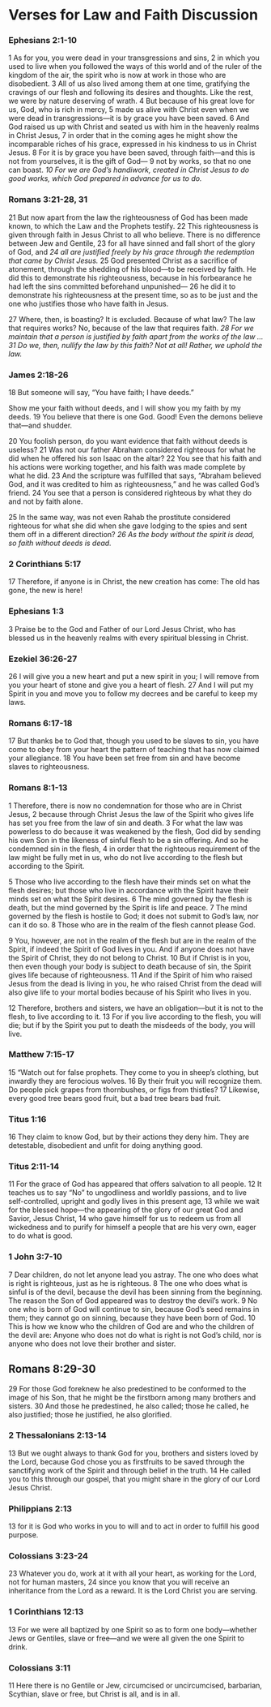 # Verses for Law and Faith Discussion

### Ephesians 2:1-10
1 As for you, you were dead in your transgressions and sins, 2 in which you used to live when you followed the ways of this world and of the ruler of the kingdom of the air, the spirit who is now at work in those who are disobedient. 3 All of us also lived among them at one time, gratifying the cravings of our flesh and following its desires and thoughts. Like the rest, we were by nature deserving of wrath. 4 But because of his great love for us, God, who is rich in mercy, 5 made us alive with Christ even when we were dead in transgressions—it is by grace you have been saved. 6 And God raised us up with Christ and seated us with him in the heavenly realms in Christ Jesus, 7 in order that in the coming ages he might show the incomparable riches of his grace, expressed in his kindness to us in Christ Jesus. 8 For it is by grace you have been saved, through faith—and this is not from yourselves, it is the gift of God— 9 not by works, so that no one can boast. *10 For we are God’s handiwork, created in Christ Jesus to do good works, which God prepared in advance for us to do.*

### Romans 3:21-28, 31
21 But now apart from the law the righteousness of God has been made known, to which the Law and the Prophets testify. 22 This righteousness is given through faith in Jesus Christ to all who believe. There is no difference between Jew and Gentile, 23 for all have sinned and fall short of the glory of God, and *24 all are justified freely by his grace through the redemption that came by Christ Jesus.* 25 God presented Christ as a sacrifice of atonement, through the shedding of his blood—to be received by faith. He did this to demonstrate his righteousness, because in his forbearance he had left the sins committed beforehand unpunished— 26 he did it to demonstrate his righteousness at the present time, so as to be just and the one who justifies those who have faith in Jesus.

27 Where, then, is boasting? It is excluded. Because of what law? The law that requires works? No, because of the law that requires faith. *28 For we maintain that a person is justified by faith apart from the works of the law ... 31 Do we, then, nullify the law by this faith? Not at all! Rather, we uphold the law.*

### James 2:18-26
18 But someone will say, “You have faith; I have deeds.”

Show me your faith without deeds, and I will show you my faith by my deeds. 19 You believe that there is one God. Good! Even the demons believe that—and shudder.

20 You foolish person, do you want evidence that faith without deeds is useless? 21 Was not our father Abraham considered righteous for what he did when he offered his son Isaac on the altar? 22 You see that his faith and his actions were working together, and his faith was made complete by what he did. 23 And the scripture was fulfilled that says, “Abraham believed God, and it was credited to him as righteousness,” and he was called God’s friend. 24 You see that a person is considered righteous by what they do and not by faith alone.

25 In the same way, was not even Rahab the prostitute considered righteous for what she did when she gave lodging to the spies and sent them off in a different direction? *26 As the body without the spirit is dead, so faith without deeds is dead.*


### 2 Corinthians 5:17
17 Therefore, if anyone is in Christ, the new creation has come: The old has gone, the new is here!

### Ephesians 1:3
3 Praise be to the God and Father of our Lord Jesus Christ, who has blessed us in the heavenly realms with every spiritual blessing in Christ.

### Ezekiel 36:26-27
26 I will give you a new heart and put a new spirit in you; I will remove from you your heart of stone and give you a heart of flesh. 27 And I will put my Spirit in you and move you to follow my decrees and be careful to keep my laws.

### Romans 6:17-18
17 But thanks be to God that, though you used to be slaves to sin, you have come to obey from your heart the pattern of teaching that has now claimed your allegiance. 18 You have been set free from sin and have become slaves to righteousness.

### Romans 8:1-13
1 Therefore, there is now no condemnation for those who are in Christ Jesus, 2 because through Christ Jesus the law of the Spirit who gives life has set you free from the law of sin and death. 3 For what the law was powerless to do because it was weakened by the flesh, God did by sending his own Son in the likeness of sinful flesh to be a sin offering. And so he condemned sin in the flesh, 4 in order that the righteous requirement of the law might be fully met in us, who do not live according to the flesh but according to the Spirit.

5 Those who live according to the flesh have their minds set on what the flesh desires; but those who live in accordance with the Spirit have their minds set on what the Spirit desires. 6 The mind governed by the flesh is death, but the mind governed by the Spirit is life and peace. 7 The mind governed by the flesh is hostile to God; it does not submit to God’s law, nor can it do so. 8 Those who are in the realm of the flesh cannot please God.

9 You, however, are not in the realm of the flesh but are in the realm of the Spirit, if indeed the Spirit of God lives in you. And if anyone does not have the Spirit of Christ, they do not belong to Christ. 10 But if Christ is in you, then even though your body is subject to death because of sin, the Spirit gives life because of righteousness. 11 And if the Spirit of him who raised Jesus from the dead is living in you, he who raised Christ from the dead will also give life to your mortal bodies because of his Spirit who lives in you.

12 Therefore, brothers and sisters, we have an obligation—but it is not to the flesh, to live according to it. 13 For if you live according to the flesh, you will die; but if by the Spirit you put to death the misdeeds of the body, you will live.


### Matthew 7:15-17
15 “Watch out for false prophets. They come to you in sheep’s clothing, but inwardly they are ferocious wolves. 16 By their fruit you will recognize them. Do people pick grapes from thornbushes, or figs from thistles? 17 Likewise, every good tree bears good fruit, but a bad tree bears bad fruit.

### Titus 1:16
16 They claim to know God, but by their actions they deny him. They are detestable, disobedient and unfit for doing anything good.

### Titus 2:11-14 
11 For the grace of God has appeared that offers salvation to all people. 12 It teaches us to say “No” to ungodliness and worldly passions, and to live self-controlled, upright and godly lives in this present age, 13 while we wait for the blessed hope—the appearing of the glory of our great God and Savior, Jesus Christ, 14 who gave himself for us to redeem us from all wickedness and to purify for himself a people that are his very own, eager to do what is good.

### 1 John 3:7-10
7 Dear children, do not let anyone lead you astray. The one who does what is right is righteous, just as he is righteous. 8 The one who does what is sinful is of the devil, because the devil has been sinning from the beginning. The reason the Son of God appeared was to destroy the devil’s work. 9 No one who is born of God will continue to sin, because God’s seed remains in them; they cannot go on sinning, because they have been born of God. 10 This is how we know who the children of God are and who the children of the devil are: Anyone who does not do what is right is not God’s child, nor is anyone who does not love their brother and sister.

## Romans 8:29-30
29 For those God foreknew he also predestined to be conformed to the image of his Son, that he might be the firstborn among many brothers and sisters. 30 And those he predestined, he also called; those he called, he also justified; those he justified, he also glorified.

### 2 Thessalonians 2:13-14
13 But we ought always to thank God for you, brothers and sisters loved by the Lord, because God chose you as firstfruits to be saved through the sanctifying work of the Spirit and through belief in the truth. 14 He called you to this through our gospel, that you might share in the glory of our Lord Jesus Christ.


### Philippians 2:13
13 for it is God who works in you to will and to act in order to fulfill his good purpose.

### Colossians 3:23-24
23 Whatever you do, work at it with all your heart, as working for the Lord, not for human masters, 24 since you know that you will receive an inheritance from the Lord as a reward. It is the Lord Christ you are serving.


### 1 Corinthians 12:13
13 For we were all baptized by one Spirit so as to form one body—whether Jews or Gentiles, slave or free—and we were all given the one Spirit to drink.

### Colossians 3:11
11 Here there is no Gentile or Jew, circumcised or uncircumcised, barbarian, Scythian, slave or free, but Christ is all, and is in all.

